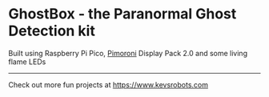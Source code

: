# GhostBox - the Paranormal Ghost Detection kit

Built using Raspberry Pi Pico, [Pimoroni](https://www.pimoroni.com) Display Pack 2.0 and some living flame LEDs

---

Check out more fun projects at <https://www.kevsrobots.com>
